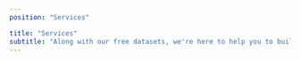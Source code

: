 ```yaml
---
position: "Services"

title: "Services"
subtitle: "Along with our free datasets, we're here to help you to build your next service together. See how we can help you and then don't hesitate to contact us to start!"
---
```

